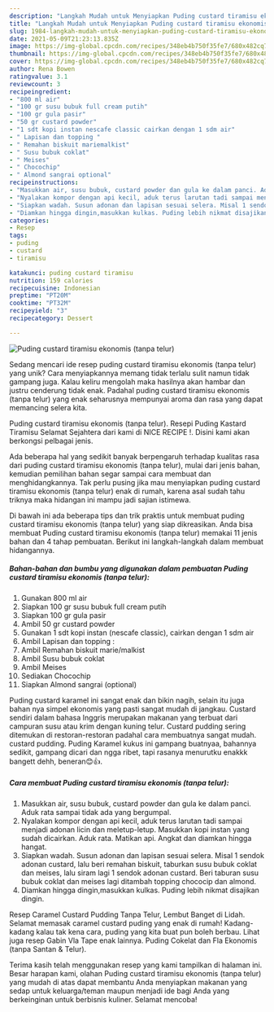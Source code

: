 ```yaml
---
description: "Langkah Mudah untuk Menyiapkan Puding custard tiramisu ekonomis (tanpa telur) Anti Gagal"
title: "Langkah Mudah untuk Menyiapkan Puding custard tiramisu ekonomis (tanpa telur) Anti Gagal"
slug: 1984-langkah-mudah-untuk-menyiapkan-puding-custard-tiramisu-ekonomis-tanpa-telur-anti-gagal
date: 2021-05-09T21:23:13.835Z
image: https://img-global.cpcdn.com/recipes/348eb4b750f35fe7/680x482cq70/puding-custard-tiramisu-ekonomis-tanpa-telur-foto-resep-utama.jpg
thumbnail: https://img-global.cpcdn.com/recipes/348eb4b750f35fe7/680x482cq70/puding-custard-tiramisu-ekonomis-tanpa-telur-foto-resep-utama.jpg
cover: https://img-global.cpcdn.com/recipes/348eb4b750f35fe7/680x482cq70/puding-custard-tiramisu-ekonomis-tanpa-telur-foto-resep-utama.jpg
author: Rena Bowen
ratingvalue: 3.1
reviewcount: 3
recipeingredient:
- "800 ml air"
- "100 gr susu bubuk full cream putih"
- "100 gr gula pasir"
- "50 gr custard powder"
- "1 sdt kopi instan nescafe classic cairkan dengan 1 sdm air"
- " Lapisan dan topping "
- " Remahan biskuit mariemalkist"
- " Susu bubuk coklat"
- " Meises"
- " Chocochip"
- " Almond sangrai optional"
recipeinstructions:
- "Masukkan air, susu bubuk, custard powder dan gula ke dalam panci. Aduk rata sampai tidak ada yang bergumpal."
- "Nyalakan kompor dengan api kecil, aduk terus larutan tadi sampai menjadi adonan licin dan meletup-letup. Masukkan kopi instan yang sudah dicairkan. Aduk rata. Matikan api. Angkat dan diamkan hingga hangat."
- "Siapkan wadah. Susun adonan dan lapisan sesuai selera. Misal 1 sendok adonan custard, lalu beri remahan biskuit, taburkan susu bubuk coklat dan meises, lalu siram lagi 1 sendok adonan custard. Beri taburan susu bubuk coklat dan meises lagi ditambah topping chococip dan almond."
- "Diamkan hingga dingin,masukkan kulkas. Puding lebih nikmat disajikan dingin."
categories:
- Resep
tags:
- puding
- custard
- tiramisu

katakunci: puding custard tiramisu 
nutrition: 159 calories
recipecuisine: Indonesian
preptime: "PT20M"
cooktime: "PT32M"
recipeyield: "3"
recipecategory: Dessert

---
```



![Puding custard tiramisu ekonomis (tanpa telur)](https://img-global.cpcdn.com/recipes/348eb4b750f35fe7/680x482cq70/puding-custard-tiramisu-ekonomis-tanpa-telur-foto-resep-utama.jpg)

Sedang mencari ide resep puding custard tiramisu ekonomis (tanpa telur) yang unik? Cara menyiapkannya memang tidak terlalu sulit namun tidak gampang juga. Kalau keliru mengolah maka hasilnya akan hambar dan justru cenderung tidak enak. Padahal puding custard tiramisu ekonomis (tanpa telur) yang enak seharusnya mempunyai aroma dan rasa yang dapat memancing selera kita.

Puding custard tiramisu ekonomis (tanpa telur). Resepi Puding Kastard Tiramisu Selamat Sejahtera dari kami di NICE RECIPE !. Disini kami akan berkongsi pelbagai jenis.

Ada beberapa hal yang sedikit banyak berpengaruh terhadap kualitas rasa dari puding custard tiramisu ekonomis (tanpa telur), mulai dari jenis bahan, kemudian pemilihan bahan segar sampai cara membuat dan menghidangkannya. Tak perlu pusing jika mau menyiapkan puding custard tiramisu ekonomis (tanpa telur) enak di rumah, karena asal sudah tahu triknya maka hidangan ini mampu jadi sajian istimewa.


Di bawah ini ada beberapa tips dan trik praktis untuk membuat puding custard tiramisu ekonomis (tanpa telur) yang siap dikreasikan. Anda bisa membuat Puding custard tiramisu ekonomis (tanpa telur) memakai 11 jenis bahan dan 4 tahap pembuatan. Berikut ini langkah-langkah dalam membuat hidangannya.

<!--inarticleads1-->

##### Bahan-bahan dan bumbu yang digunakan dalam pembuatan Puding custard tiramisu ekonomis (tanpa telur):

1. Gunakan 800 ml air
1. Siapkan 100 gr susu bubuk full cream putih
1. Siapkan 100 gr gula pasir
1. Ambil 50 gr custard powder
1. Gunakan 1 sdt kopi instan (nescafe classic), cairkan dengan 1 sdm air
1. Ambil  Lapisan dan topping :
1. Ambil  Remahan biskuit marie/malkist
1. Ambil  Susu bubuk coklat
1. Ambil  Meises
1. Sediakan  Chocochip
1. Siapkan  Almond sangrai (optional)


Puding custard karamel ini sangat enak dan bikin nagih, selain itu juga bahan nya simpel ekonomis yang pasti sangat mudah di jangkau. Custard sendiri dalam bahasa Inggris merupakan makanan yang terbuat dari campuran susu atau krim dengan kuning telur. Custard pudding sering ditemukan di restoran-restoran padahal cara membuatnya sangat mudah. custard pudding. Puding Karamel kukus ini gampang buatnyaa, bahannya sedikit, gampang dicari dan ngga ribet, tapi rasanya menurutku enakkk bangett dehh, beneran😊👍. 

<!--inarticleads2-->

##### Cara membuat Puding custard tiramisu ekonomis (tanpa telur):

1. Masukkan air, susu bubuk, custard powder dan gula ke dalam panci. Aduk rata sampai tidak ada yang bergumpal.
1. Nyalakan kompor dengan api kecil, aduk terus larutan tadi sampai menjadi adonan licin dan meletup-letup. Masukkan kopi instan yang sudah dicairkan. Aduk rata. Matikan api. Angkat dan diamkan hingga hangat.
1. Siapkan wadah. Susun adonan dan lapisan sesuai selera. Misal 1 sendok adonan custard, lalu beri remahan biskuit, taburkan susu bubuk coklat dan meises, lalu siram lagi 1 sendok adonan custard. Beri taburan susu bubuk coklat dan meises lagi ditambah topping chococip dan almond.
1. Diamkan hingga dingin,masukkan kulkas. Puding lebih nikmat disajikan dingin.


Resep Caramel Custard Pudding Tanpa Telur, Lembut Banget di Lidah. Selamat memasak caramel custard puding yang enak di rumah! Kadang-kadang kalau tak kena cara, puding yang kita buat pun boleh berbau. Lihat juga resep Gabin Vla Tape enak lainnya. Puding Cokelat dan Fla Ekonomis (tanpa Santan &amp; Telur). 

Terima kasih telah menggunakan resep yang kami tampilkan di halaman ini. Besar harapan kami, olahan Puding custard tiramisu ekonomis (tanpa telur) yang mudah di atas dapat membantu Anda menyiapkan makanan yang sedap untuk keluarga/teman maupun menjadi ide bagi Anda yang berkeinginan untuk berbisnis kuliner. Selamat mencoba!

